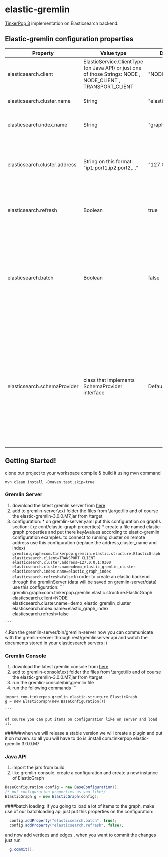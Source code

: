 # elastic-gremlin
[TinkerPop 3](http://www.tinkerpop.com/docs/3.0.0.M7/) implementation on Elasticsearch backend.
## Elastic-gremlin configuration properties
| Property      | Value type    | Default Value   | Description   |
| ------------- | ------------- | -------------   | ------------- |  
| elasticsearch.client  | ElasticService.ClientType  (on Java API) or just one of those Strings: NODE , NODE_CLIENT , TRANSPORT_CLIENT  | "NODE" | The client type used when connecting to elastic, for moe information read [here](http://www.elastic.co/guide/en/elasticsearch/client/java-api/current/client.html)          |
| elasticsearch.cluster.name  | String  | "elasticsearch" | The elasticsearch cluster you are connecting too              |
| elasticsearch.index.name | String | "graph" | The index on elasticsearch on which elements will be inserted |
| elasticsearch.cluster.address  | String on this format: "ip1:port1,ip2:port2,..." | "127.0.0.1:9300" | The elasticsearch address you are connecting too. You can add one or more by using "," . it is used on TransportClient settings              |
|elasticsearch.refresh | Boolean | true | whether to refresh the index after each insert/update operation. good for testing and to ensure consistency. |
|elasticsearch.batch | Boolean | false | when using this option , addVertex / addEdge operations does not make effect on your elasticsearch cluster until you do: g.commit() . On g.commit() a bulk request will be send to elastic. when using this option make sure to set elasticsearch.refresh to false  |
|elasticsearch.schemaProvider | class that implements SchemaProvider interface | DefaultSchemaProvider | SchemaProvider is used to figure the index name / routing for each insert/update/search of an element. it is also provides how to create a new index if needed. you can use it to create a "time based partition index" for some elements, store different elements on different indices and create your index with special configurations (like analyzers) |

## Getting Started!
clone our project to your workspace
compile & build it using mvn command
```
mvn clean install -Dmaven.test.skip=true
```
### Gremlin Server
  1.  download the latest gremlin server from [here](http://tinkerpop.com/downloads/3.0.0.M7/gremlin-server-3.0.0.M7.zip)
  2.  add to gremlin-server\ext folder the files from \target\lib and of course the elastic-gremlin-3.0.0.M7.jar from \target
  3.  configuration:
    * on gremlin-server.yaml put this configuration on graphs section: { g: conf/elastic-graph.properties}
    * create a file named elastic-graph.properties and put there key&values according to elastic-gremlin configuration
    examples.
    to connect to running cluster on remote address use this configuration (replace the address,cluster_name and index)
    ```
    gremlin.graph=com.tinkerpop.gremlin.elastic.structure.ElasticGraph
    elasticsearch.client=TRANSPORT_CLIENT
    elasticsearch.cluster.address=127.0.0.1:9300
    elasticsearch.cluster.name=demo_elastic_gremlin_cluster
    elasticsearch.index.name=elastic_graph_index
    elasticsearch.refresh=false
    ```
    In order to create an elastic backend through the gremlinServer (data will be saved on gremlin-server/data)
    use this configuration:
    ```
    gremlin.graph=com.tinkerpop.gremlin.elastic.structure.ElasticGraph
    elasticsearch.client=NODE
    elasticsearch.cluster.name=demo_elastic_gremlin_cluster
    elasticsearch.index.name=elastic_graph_index
    elasticsearch.refresh=false

    ```
  4.Run the gremlin-server/bin/gremlin-server
    now you can communicate with the gremlin-server through rest/gremlinserver api and watch the documents stored in your elasticsearch servers :)
  
### Gremlin Console
  1.  download the latest gremlin console from [here](http://tinkerpop.com/downloads/3.0.0.M7/gremlin-console-3.0.0.M7.zip)
  2.  add to gremlin-console\ext folder the files from \target\lib and of course the elastic-gremlin-3.0.0.M7.jar from \target
  3. run the gremlin-console\bin\gremlin file
  4. run the following commands
    ```
    
    import com.tinkerpop.gremlin.elastic.structure.ElasticGraph
    g = new ElasticGraph(new BaseConfiguration())
    
    ```
    
    of course you can put items on configuration like on server and load it.
######when we will release a stable version we will create a plugin and put it on maven. so all you will have to do is  :install com.tinkerpop elastic-gremlin 3.0.0.M7 

### Java API
1. import the jars from build
2. like gremlin-console. create a configuration and create a new instance of ElasticGraph
```java
BaseConfiguration config = new BaseConfiguration();
/* put configuration properties as you like*/
ElasticGraph g = new ElasticGraph(config);
```
####batch loading:
if you going to load a lot of items to the graph, make use of our batchloading api
just put this properties on the configuration:
```java
  config.addProperty("elasticsearch.batch", true);
  config.addProperty("elasticsearch.refresh", false);
```
and now add vertices and edges , when you want to commit the changes just run
```java
  g.commit();
```
####


